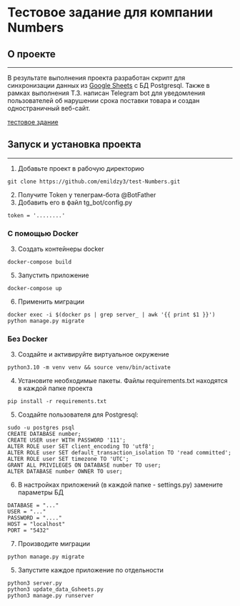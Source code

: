 # Тестовое задание для компании Numbers

## О проекте
___
В результате выполнения проекта разработан скрипт для синхронизации данных из [Google Sheets](https://docs.google.com/spreadsheets/d/1VuNKORnuTib8k1mMIjqrEms6VungKDuveLvJFMCza4c/edit#gid=0) с БД Postgresql. Также в рамках выполнения Т.З. написан Telegram bot для уведомления пользователей об нарушении срока поставки товара и создан одностраничный веб-сайт. 

[тестовое здание](https://github.com/emildzy3/test-Numbers/blob/main/%D0%A2%D0%B5%D1%81%D1%82%D0%BE%D0%B2%D0%BE%D0%B5%20%D0%B7%D0%B0%D0%B4%D0%B0%D0%BD%D0%B8%D0%B5%20(developer).pdf)

## Запуск и установка проекта 
___

1. Добавьте проект в рабочую директорию

```
git clone https://github.com/emildzy3/test-Numbers.git
```
2. Получите Token у телеграм-бота @BotFather
3. Добавить его в файл tg_bot/config.py
```
token = '........'
```
### С помощью Docker
3. Cоздать контейнеры docker
```
docker-compose build
```
5. Запустить приложение
```
docker-compose up
```
6. Применить миграции
```
docker exec -i $(docker ps | grep server_ | awk '{{ print $1 }}') python manage.py migrate
```
### Без Docker

3. Создайте и активируйте виртуальное окружение

```
python3.10 -m venv venv && source venv/bin/activate
```

4. Установите необходимые пакеты. Файлы requirements.txt находятся в каждой папке проекта
```
pip install -r requirements.txt
```
5. Создайте пользователя для Postgresql:
```
sudo -u postgres psql
CREATE DATABASE number;
CREATE USER user WITH PASSWORD '111';
ALTER ROLE user SET client_encoding TO 'utf8';
ALTER ROLE user SET default_transaction_isolation TO 'read committed';
ALTER ROLE user SET timezone TO 'UTC';
GRANT ALL PRIVILEGES ON DATABASE number TO user;
ALTER DATABASE number OWNER TO user;
```
6. В настройках приложений (в каждой папке - settings.py) замените параметры БД
```
DATABASE = "..."
USER = "..."
PASSWORD = "...."
HOST = "localhost"
PORT = "5432"
```

7. Производите миграции 
```
python manage.py migrate 
```
5. Запустите каждое приложение по отдельности
```
python3 server.py
python3 update_data_Gsheets.py
python3 manage.py runserver
```
